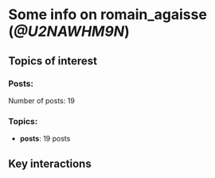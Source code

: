 # Some info on romain_agaisse (_@U2NAWHM9N_)


## Topics of interest

### Posts: 

Number of posts: 19

### Topics:

* __posts__: 19 posts

## Key interactions 

